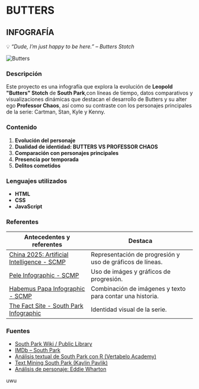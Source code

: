 # BUTTERS 
## INFOGRAFÍA


💡 *“Dude, I’m just happy to be here.” – Butters Stotch*


![Butters](https://pa1.aminoapps.com/6649/a280bbaa1c598289b870a00031ae0366f15034f7_hq.gif)


### Descripción

Este proyecto es una infografía que explora la evolución de **Leopold "Butters" Stotch** de **South Park**,con líneas de tiempo, datos comparativos y visualizaciones dinámicas que destacan el desarrollo de Butters y su alter ego **Professor Chaos**, así como su contraste con los personajes principales de la serie: Cartman, Stan, Kyle y Kenny.


### Contenido

1. **Evolución del personaje**  
2. **Dualidad de identidad: BUTTERS VS PROFESSOR CHAOS**  
3. **Comparación con personajes principales**  
4. **Presencia por temporada**  
5. **Delitos cometidos**


### Lenguajes utilizados

- **HTML**
- **CSS**
- **JavaScript**


### Referentes

| Antecedentes y referentes | Destaca |
| ------------------------- | ----------------------- |
| [China 2025: Artificial Intelligence - SCMP](https://multimedia.scmp.com/news/china/article/2166148/china-2025-artificial-intelligence/index.html?src=follow-chapter) | Representación de progresión y uso de gráficos de líneas. |
| [Pele Infographic - SCMP](https://multimedia.scmp.com/infographics/sport/article/3208740/pele/index.html) | Uso de imáges y gráficos de progresión. |
| [Habemus Papa Infographic - SCMP](https://multimedia.scmp.com/infographics/news/world/article/3310236/habemus-papa/index.html) | Combinación de imágenes y texto para contar una historia. |
| [The Fact Site - South Park Infographic](https://www.thefactsite.com/facts-about-south-park/) | Identidad visual de la serie. |


### Fuentes

- [South Park Wiki / Public Library](https://southpark.fandom.com/wiki/South_Park_Public_Library)
- [IMDb – South Park](https://www.imdb.com/es/title/tt0121955/)
- [Análisis textual de South Park con R (Vertabelo Academy)](https://academy.vertabelo.com/blog/south-park-text-data-analysis-with-r-2/)
- [Text Mining South Park (Kaylin Pavlik)](https://www.kaylinpavlik.com/text-mining-south-park/)
- [Análisis de personaje: Eddie Wharton](https://eddiewharton.com/2016/05/27/south-park/)


uwu
